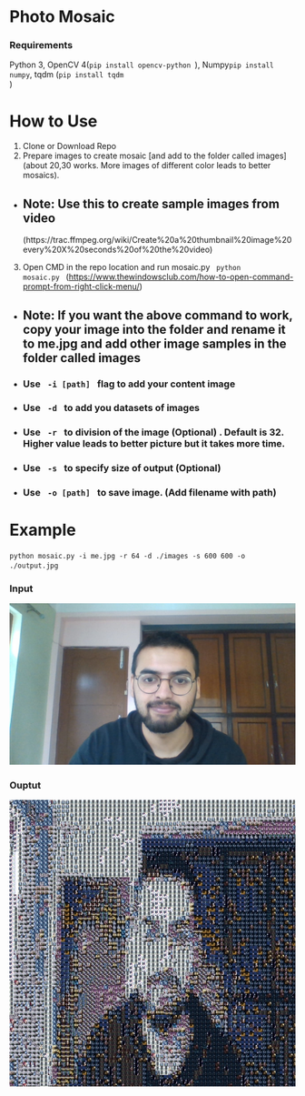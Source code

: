 # Photo Mosaic

### Requirements

Python 3, OpenCV 4(<code>pip install opencv-python </code>), Numpy<code>pip install numpy</code>, tqdm (<code>pip install tqdm </code>)

# How to Use

1. Clone or Download Repo
2. Prepare images to create mosaic [and add to the folder called images] (about 20,30 works. More images of different color leads to better mosaics).

- <h2> Note: Use this to create sample images from video </h2> (https://trac.ffmpeg.org/wiki/Create%20a%20thumbnail%20image%20every%20X%20seconds%20of%20the%20video)

3. Open CMD in the repo location and run mosaic.py <code> python mosaic.py </code> (https://www.thewindowsclub.com/how-to-open-command-prompt-from-right-click-menu/)

- <h2> Note: If you want the above command to work, copy your image into the folder and rename it to me.jpg and add other image samples in the folder called images</h2>
- <h3> Use <code> -i [path] </code> flag to add your content image
- <h3> Use <code> -d </code> to add you datasets of images
- <h3> Use <code> -r </code> to division of the image (Optional) . <b> Default is 32. Higher value leads to better picture but it takes more time. </b>
- <h3> Use <code> -s </code> to specify size of output (Optional)
- <h3> Use <code> -o [path] </code> to save image. (Add filename with path)

<h1> Example </h1>
<code>python mosaic.py -i me.jpg -r 64 -d ./images -s 600 600 -o ./output.jpg </code>

<h3> Input </h3>
<img src='me.jpg'>
<h3> Ouptut </h3>
<img src="me_output.jpg">
